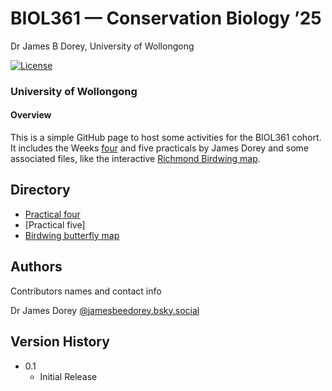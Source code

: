 **BIOL361** — Conservation Biology ’25
================
Dr James B Dorey, University of Wollongong

<!-- badges: start -->

[![License](https://img.shields.io/badge/license-GPL%20(%3E=%203)-lightgrey.svg?style=flat)](http://www.gnu.org/licenses/gpl-3.0.html)

<!-- badges: end -->
<!-- README.md is generated from README.Rmd. Please edit that file -->

### University of Wollongong

#### **Overview**

This is a simple GitHub page to host some activities for the BIOL361
cohort. It includes the Weeks [four](DoreyPrac1/Prac1_BIOL361.html) and
five practicals by James Dorey and some associated files, like the
interactive [Richmond Birdwing
map](https://jbdorey.github.io/BIOL361_25/Ornithoptera%20richmondia.html).

## Directory

- [Practical four](DoreyPrac1/Prac1_BIOL361.html)
- \[Practical five\]
- [Birdwing butterfly
  map](https://jbdorey.github.io/BIOL361_25/Ornithoptera%20richmondia.html)

## Authors

Contributors names and contact info

Dr James Dorey
[@jamesbeedorey.bsky.social](%5Bhttps://twitter.com/dompizzie%5D(https://bsky.app/profile/jamesbeedorey.bsky.social))

## Version History

- 0.1
  - Initial Release
